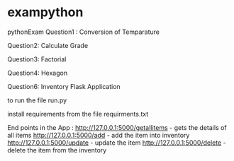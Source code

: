# exampython
pythonExam
Question1 : Conversion of Temparature

Question2: Calculate Grade

Question3: Factorial

Question4: Hexagon

Question6: Inventory Flask Application

to run the file run.py

install requirements from the file requirments.txt

End points in the App : 
http://127.0.0.1:5000/getallitems - gets the details of all items
http://127.0.0.1:5000/add - add the item into inventory 
http://127.0.0.1:5000/update - update the item 
http://127.0.0.1:5000/delete - delete the item from the inventory
